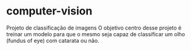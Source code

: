 # computer-vision
 Projeto de classificação de imagens
 O objetivo centro desse projeto é treinar um modelo para que o mesmo seja capaz de classificar um olho (fundus of eye) com catarata ou não.
